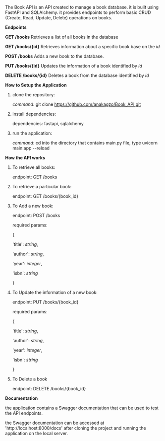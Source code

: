The Book API is an API created to manage a book database. 
it is built using FastAPI and SQLAlchemy. 
it provides endpoints to perform basic CRUD (Create, Read, Update, Delete) operations on books.

**Endpoints**

**GET /books**
  Retrieves a list of all books in the database
  
**GET /books/{id}** 
  Retrieves information about a specific book
  base on the _id_
  
**POST /books**
  Adds a new book to the database.
  
**PUT /books/{id}**
  Updates the information of a book
  identified by _id_ 
  
**DELETE /books/{id}**
  Deletes a book from the database 
  identified by _id_


**How to Setup the Application**

1. clone the repository:
   
   _command_: git clone https://github.com/anakagzo/Book_API.git
   
2. install dependencies:
   
   dependencies: fastapi, sqlalchemy

3. run the application:
   
   _command_: cd into the directory that contains main.py file,
              type uvicorn main:app --reload

**How the API works**

1. To retrieve all books:
   
   endpoint: GET /books

2. To retrieve a particular book:
   
   endpoint: GET /books/{book_id}

3. To Add a new book:
   
   endpoint: POST /books
   
   required params:
   
   {
   
     'title': _string_,
   
     'author': _string_,
   
     'year': _integer_,
   
     'isbn': _string_
   
   }
   
4. To Update the information of a new book:
   
   endpoint: PUT /books/{book_id}
   
   required params:
   
   {
   
     'title': _string_,
   
     'author': _string_,
   
     'year': _integer_,
   
     'isbn': _string_
   
   }

5. To Delete a book
    
   endpoint: DELETE /books/{book_id}    

**Documentation**

the application contains a Swagger documentation 
that can be used to test the API endpoints. 

the Swagger documentation can be accessed at
'http://localhost:8000/docs' after 
cloning the project and running the application 
on the local server.

